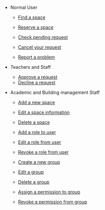 * Normal User
  * [Find a space](/client/search-for-space.md)
  * [Reserve a space](/client/reserve-a-space.md)

  * [Check pending request](/client/check-reqest.md)
  * [Cancel your request](/client/cancel-a-request.md)

  * [Report a problem](/client/report-a-problem.md)

* Teachers and Staff
  * [Approve a request](/approver/approve-request.md)
  * [Decline a request](/approver/decline-request.md)

* Academic and Building management Staff
  * [Add a new space](/admin/add-space.md)
  * [Edit a space information](/admin/edit-space.md)
  * [Delete a space](/admin/delete-space.md)

  * [Add a role to user](/admin/add-role.md)
  * [Edit a role from user](/admin/edit-role.md)
  * [Revoke a role from user](/admin/remove-role.md)

  * [Create a new group](/admin/create-group.md)
  * [Edit a group](/admin/edit-group.md)
  * [Delete a group](/admin/delete-group.md)

  * [Assign a permission to group](/admin/assign-permission.md)
  * [Revoke a permission from group](/admin/remove-permission.md)
